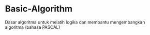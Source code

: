 # Basic-Algorithm
Dasar algoritma untuk melatih logika dan membantu mengembangkan algoritma (bahasa PASCAL)
